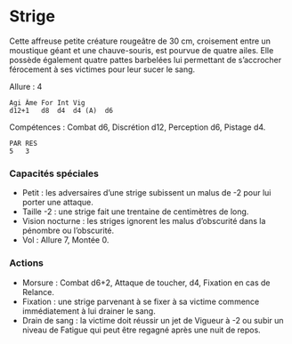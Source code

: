# Strige

Cette affreuse petite créature rougeâtre de 30 cm, croisement entre un moustique géant et une chauve-souris, est pourvue de quatre ailes. Elle possède également quatre pattes barbelées lui permettant de s’accrocher férocement à ses victimes pour leur sucer le sang.

Allure : 4

	Agi	Âme	For	Int	Vig
	d12+1	d8	d4	d4 (A)	d6

Compétences : Combat d6, Discrétion d12, Perception d6, Pistage d4.

	PAR	RES
	5	3

### Capacités spéciales
- Petit : les adversaires d’une strige subissent un malus de -2 pour lui porter une attaque.
- Taille -2 : une strige fait une trentaine de centimètres de long.
- Vision nocturne : les striges ignorent les malus d’obscurité dans la pénombre ou l’obscurité.
- Vol : Allure 7, Montée 0.

### Actions
- Morsure : Combat d6+2, Attaque de toucher, d4, Fixation en cas de Relance.
- Fixation : une strige parvenant à se fixer à sa victime commence immédiatement à lui drainer le sang.
- Drain de sang : la victime doit réussir un jet de Vigueur à -2 ou subir un niveau de Fatigue qui peut être regagné après une nuit de repos.
